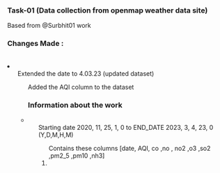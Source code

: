 ### Task-01 (Data collection from openmap weather data site)
Based from @Surbhit01 work

### Changes Made :
<br>
<li> 
    <ul>Extended the date to 4.03.23 (updated dataset)
    <ul>Added the AQI column to the dataset
</li>

### Information about the work
<li>
    <ol>Starting date 2020, 11, 25, 1, 0 to END_DATE 2023, 3, 4, 23, 0 (Y,D,M,H,M)
    <ol> Contains these columns [date, AQI, co	,no	, no2	,o3	,so2	,pm2_5	,pm10	,nh3]
<li>